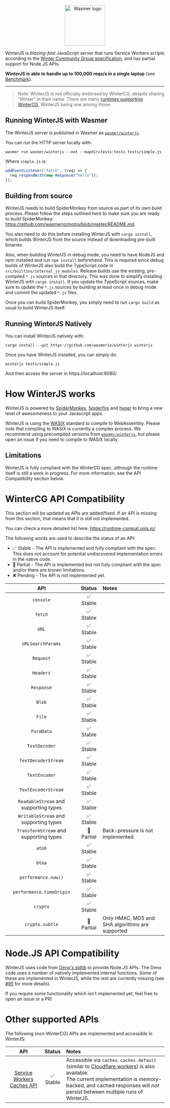 <div align="center">
  <a href="https://github.com/wasmerio/winterjs" target="_blank">
    <picture>
      <source srcset="https://raw.githubusercontent.com/wasmerio/winterjs/main/assets/winterjs-logo-white.png" height="128" media="(prefers-color-scheme: dark)">
      <img height="128" src="https://raw.githubusercontent.com/wasmerio/winterjs/main/assets/winterjs-logo-black.png" alt="Wasmer logo">
    </picture>
  </a>
</div>

WinterJS is _blazing-fast_ JavaScript server that runs Service Workers scripts according to the [Winter Community Group specification](https://wintercg.org/),
and has partial support for Node.JS APIs.

**WinterJS is able to handle up to 100,000 reqs/s in a single laptop** (see [Benchmark](./benchmark)).

---

> Note: WinterJS is not officially endorsed by WinterCG, despite sharing "Winter" in their name. There are many [runtimes supporting WinterCG](https://runtime-keys.proposal.wintercg.org/), WinterJS being one among those.

## Running WinterJS with Wasmer

The WinterJS server is published in Wasmer as [`wasmer/winterjs`](https://wasmer.io/wasmer/winterjs).

You can run the HTTP server locally with:

```shell
wasmer run wasmer/winterjs --net --mapdir=tests:tests tests/simple.js
```

Where `simple.js` is:

```js
addEventListener("fetch", (req) => {
  req.respondWith(new Response("hello"));
});
```

## Building from source

WinterJS needs to build SpiderMonkey from source as part of its own build process.
Please follow the steps outlined here to make sure you are ready to build SpiderMonkey: https://github.com/wasmerio/mozjs/blob/master/README.md.

You also need to do this before installing WinterJS with `cargo install`, which builds WinterJS from the source instead of downloading pre-built binaries.

Also, when building WinterJS in debug mode, you need to have NodeJS and npm installed and run `npm install` beforehand.
This is required since debug builds of WinterJS also build the TypeScript code in `src/builtins/internal_js_modules`.
Release builds use the existing, pre-compiled `*.js` sources in that directory.
This was done to simplify installing WinterJS with `cargo install`.
If you update the TypeScript sources, make sure to update the `*.js` sources by building at least once in debug mode and commit the updated `*.js` files.

Once you can build SpiderMonkey, you simply need to run `cargo build` as usual to build WinterJS itself.

## Running WinterJS Natively

You can install WinterJS natively with:

```
cargo install --git https://github.com/wasmerio/winterjs winterjs
```

Once you have WinterJS installed, you can simply do:

```shell
winterjs tests/simple.js
```

And then access the server in https://localhost:8080/

# How WinterJS works

WinterJS is powered by [SpiderMonkey](https://spidermonkey.dev/), [Spiderfire](https://github.com/Redfire75369/spiderfire) and [hyper](https://hyper.rs/)
to bring a new level of awesomeness to your Javascript apps.

WinterJS is using the [WASIX](https://wasix.org) standard to compile to WebAssembly. Please note that compiling to WASIX is currently a complex process. We recommend using precompiled versions from [`wasmer/winterjs`](https://wasmer.io/wasmer/winterjs), but please open an issue if you need to compile to WASIX locally.

## Limitations

WinterJS is fully compliant with the WinterCG spec, although the runtime itself is still a work in progress.
For more information, see the API Compatibility section below.

# WinterCG API Compatibility

This section will be updated as APIs are added/fixed.
If an API is missing from this section, that means that it is still not implemented.

You can check a more detailed list here: https://runtime-compat.unjs.io/

The following words are used to describe the status of an API:

- ✅ Stable - The API is implemented and fully compliant with the spec. This does not account for potential undiscovered implementation errors in the native code.
- 🔶 Partial - The API is implemented but not fully compliant with the spec and/or there are known limitations.
- ❌ Pending - The API is not implemented yet.

|                  API                   |   Status   | Notes                                           |
| :------------------------------------: | :--------: | :---------------------------------------------- |
|               `console`                | ✅ Stable  |
|                `fetch`                 | ✅ Stable  |
|                 `URL`                  | ✅ Stable  |
|           `URLSearchParams`            | ✅ Stable  |
|               `Request`                | ✅ Stable  |
|               `Headers`                | ✅ Stable  |
|               `Response`               | ✅ Stable  |
|                 `Blob`                 | ✅ Stable  |
|                 `File`                 | ✅ Stable  |
|               `FormData`               | ✅ Stable  |
|             `TextDecoder`              | ✅ Stable  |
|          `TextDecoderStream`           | ✅ Stable  |
|             `TextEncoder`              | ✅ Stable  |
|          `TextEncoderStream`           | ✅ Stable  |
| `ReadableStream` and supporting types  | ✅ Stable  |
| `WritableStream` and supporting types  | ✅ Stable  |
| `TransformStream` and supporting types | 🔶 Partial | Back-pressure is not implemented                |
|                 `atob`                 | ✅ Stable  |
|                 `btoa`                 | ✅ Stable  |
|          `performance.now()`           | ✅ Stable  |
|        `performance.timeOrigin`        | ✅ Stable  |
|                `crypto`                | ✅ Stable  |
|            `crypto.subtle`             | 🔶 Partial | Only HMAC, MD5 and SHA algorithms are supported |

# Node.JS API Compatibility

WinterJS uses code from [Deno's stdlib](https://github.com/denoland/std) to provide Node.JS APIs.
The Deno code uses a number of natively implemented internal functions. Some of these are implemented in WinterJS,
while the rest are currently missing (see [#95](https://github.com/wasmerio/winterjs/issues/95) for more details).

If you require some functionality which isn't implemented yet, feel free to open an issue or a PR!

# Other supported APIs

The following (non-WinterCG) APIs are implemented and accessible in WinterJS:

|                                        API                                         |  Status   | Notes                                                                                                                                                                                                                                                                                                     |
| :--------------------------------------------------------------------------------: | :-------: | :-------------------------------------------------------------------------------------------------------------------------------------------------------------------------------------------------------------------------------------------------------------------------------------------------------- |
| [Service Workers Caches API](https://www.w3.org/TR/service-workers/#cache-objects) | ✅ Stable | Accessible via `caches`. `caches.default` (similar to [Cloudflare workers](https://developers.cloudflare.com/workers/runtime-apis/cache/#accessing-cache)) is also available.<br/>The current implementation is memory-backed, and cached responses will _not_ persist between multiple runs of WinterJS. |
